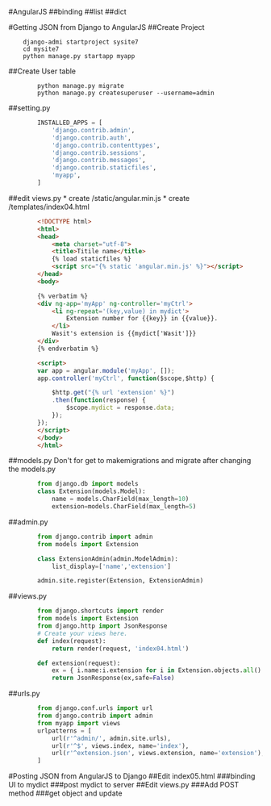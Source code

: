 #AngularJS
##binding
##list
##dict

#Getting JSON from Django to AngularJS
##Create Project
```
	django-admi startproject sysite7
	cd mysite7
	python manage.py startapp myapp
```
##Create User table
```
		python manage.py migrate
		python manage.py createsuperuser --username=admin
```
##setting.py
```python
		INSTALLED_APPS = [
		    'django.contrib.admin',
		    'django.contrib.auth',
		    'django.contrib.contenttypes',
		    'django.contrib.sessions',
		    'django.contrib.messages',
		    'django.contrib.staticfiles',
		    'myapp',
		]
```
##edit views.py
	* create /static/angular.min.js
	* create /templates/index04.html
```html
		<!DOCTYPE html>
		<html>
		<head>
			<meta charset="utf-8">
			<title>Titile name</title>
			{% load staticfiles %}
			<script src="{% static 'angular.min.js' %}"></script>
		</head>	
		<body>

		{% verbatim %}
		<div ng-app='myApp' ng-controller='myCtrl'>
			<li ng-repeat='(key,value) in mydict'>
				Extension number for {{key}} in {{value}}.
			</li>
			Wasit's extension is {{mydict['Wasit']}}
		</div>
		{% endverbatim %} 

		<script>
		var app = angular.module('myApp', []);
		app.controller('myCtrl', function($scope,$http) {

			$http.get("{% url 'extension' %}")
		    .then(function(response) {
		        $scope.mydict = response.data;
		    });
		});
		</script>
		</body>
		</html>
```

##models.py
	Don't for get to makemigrations and  migrate after changing the models.py
```python
		from django.db import models
		class Extension(models.Model):
			name = models.CharField(max_length=10)
			extension=models.CharField(max_length=5)
```	

##admin.py
```python
		from django.contrib import admin
		from models import Extension

		class ExtensionAdmin(admin.ModelAdmin):
			list_display=['name','extension']

		admin.site.register(Extension, ExtensionAdmin)
```

##views.py
```python
		from django.shortcuts import render
		from models import Extension
		from django.http import JsonResponse
		# Create your views here.
		def index(request):
			return render(request, 'index04.html')

		def extension(request):
			ex = { i.name:i.extension for i in Extension.objects.all() }
			return JsonResponse(ex,safe=False)
```
##urls.py
```python
		from django.conf.urls import url
		from django.contrib import admin
		from myapp import views
		urlpatterns = [
		    url(r'^admin/', admin.site.urls),
		    url(r'^$', views.index, name='index'),
		    url(r'^extension.json', views.extension, name='extension'),
		]
```
#Posting JSON from AngularJS to Django
##Edit index05.html
###binding UI to mydict
###post mydict to server
##Edit views.py
###Add POST method
###get object and update